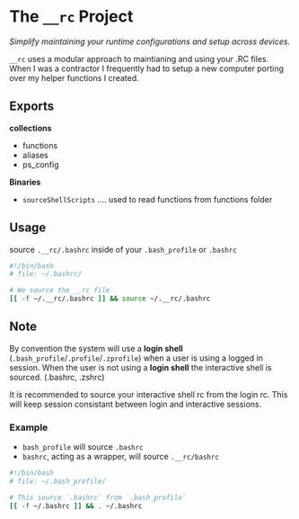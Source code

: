 # The `__rc` Project
_Simplify maintaining your runtime configurations and setup across devices._

`__rc` uses a modular approach to
maintianing and using your .RC files. When I was a contractor I frequently had
to setup a new computer porting over my helper functions I created.

## Exports
**collections**
- functions
- aliases
- ps_config

 **Binaries**
- `sourceShellScripts` ....  used to read functions from functions folder

## Usage
source `.__rc/.bashrc` inside of your `.bash_profile` or `.bashrc`

```bash
#!/bin/bash
# file: ~/.bashrc/

# We source the __rc file
[[ -f ~/.__rc/.bashrc ]] && source ~/.__rc/.bashrc
```
## Note

By convention the system will use a **login shell** (`.bash_profile`/`.profile`/`.zprofile`) when a user is using a
logged in session. When the user is not using a **login shell** the interactive shell is sourced.  (.bashrc, .zshrc)

It is recommended to source your interactive shell rc from the login rc. This
will keep session consistant between login and interactive sessions.

### Example
- `bash_profile` will source `.bashrc`
- `bashrc`, acting as a wrapper, will source `.__rc/bashrc`

```bash
#!/bin/bash
# file: ~/.bash_profile/

# This source `.bashrc` from `.bash_profile`
[[ -f ~/.bashrc ]] && . ~/.bashrc
```
